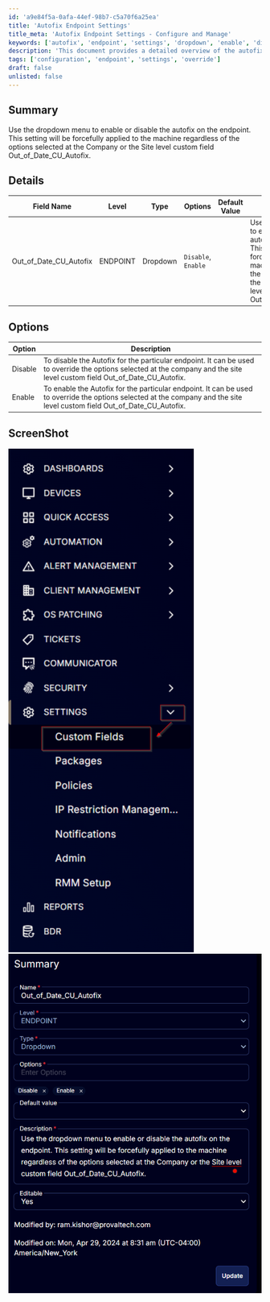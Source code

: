 ```yaml
---
id: 'a9e84f5a-0afa-44ef-98b7-c5a70f6a25ea'
title: 'Autofix Endpoint Settings'
title_meta: 'Autofix Endpoint Settings - Configure and Manage'
keywords: ['autofix', 'endpoint', 'settings', 'dropdown', 'enable', 'disable']
description: 'This document provides a detailed overview of the autofix settings for endpoints, including how to enable or disable the autofix feature using a dropdown menu. It outlines the implications of these settings at the company and site level and includes a comprehensive description of each option available.'
tags: ['configuration', 'endpoint', 'settings', 'override']
draft: false
unlisted: false
---
```

## Summary

Use the dropdown menu to enable or disable the autofix on the endpoint. This setting will be forcefully applied to the machine regardless of the options selected at the Company or the Site level custom field Out_of_Date_CU_Autofix.

## Details

| Field Name                  | Level    | Type      | Options                    | Default Value | Description                                                                                                                                                                                                                                               | Editable |
|-----------------------------|----------|-----------|----------------------------|---------------|-----------------------------------------------------------------------------------------------------------------------------------------------------------------------------------------------------------------------------------------------------------|----------|
| Out_of_Date_CU_Autofix     | ENDPOINT | Dropdown  | `Disable`, `Enable`       |               | Use the dropdown menu to enable or disable the autofix on the endpoint. This setting will be forcefully applied to the machine regardless of the options selected at the Company or the Site level custom field Out_of_Date_CU_Autofix.                     | Yes      |

## Options

| Option  | Description                                                                                                                                                                                                                                                |
|---------|------------------------------------------------------------------------------------------------------------------------------------------------------------------------------------------------------------------------------------------------------------|
| Disable | To disable the Autofix for the particular endpoint. It can be used to override the options selected at the company and the site level custom field Out_of_Date_CU_Autofix.                                                                               |
| Enable  | To enable the Autofix for the particular endpoint. It can be used to override the options selected at the company and the site level custom field Out_of_Date_CU_Autofix.                                                                                 |

## ScreenShot

![Screenshot 1](../../../static/img/EndPoint---Out_of_Date_CU_Autofix/image_1.png)  
![Screenshot 2](../../../static/img/EndPoint---Out_of_Date_CU_Autofix/image_2.png)  







